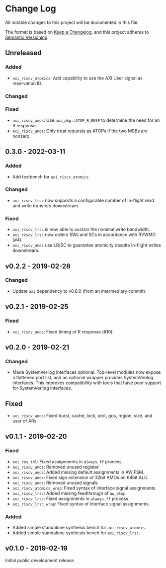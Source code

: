 # Change Log

All notable changes to this project will be documented in this file.

The format is based on [Keep a Changelog](http://keepachangelog.com/), and this project adheres to
[Semantic Versioning](http://semver.org).


## Unreleased

### Added
- `axi_riscv_atomics`: Add capability to use the AXI User signal as reservation ID.

### Changed

### Fixed
- `axi_riscv_amos`: Use `axi_pkg::ATOP_R_RESP` to determine the need for an R response.
- `axi_riscv_amos`: Only treat requests as ATOPs if the two MSBs are nonzero.


## 0.3.0 - 2022-03-11

### Added
- Add testbench for `axi_riscv_atomics`

### Changed
- `axi_riscv_lrsc` now supports a configurable number of in-flight read and write transfers
  downstream.

### Fixed
- `axi_riscv_lrsc` is now able to sustain the nominal write bandwidth.
- `axi_riscv_lrsc` now orders SWs and SCs in accordance with RVWMO (#4).
- `axi_riscv_amos` use LR/SC to guarantee atomicity despite in-flight writes downstream.


## v0.2.2 - 2019-02-28

### Changed
- Update `axi` dependency to v0.6.0 (from an intermediary commit).


## v0.2.1 - 2019-02-25

### Fixed
- `axi_riscv_amos`: Fixed timing of R response (#10).


## v0.2.0 - 2019-02-21

### Changed
- Made SystemVerilog interfaces optional.  Top-level modules now expose a flattened port list, and
  an optional wrapper provides SystemVerilog interfaces.  This improves compatibility with tools
  that have poor support for SystemVerilog interfaces.


## Fixed
- `axi_riscv_amos`: Fixed burst, cache, lock, prot, qos, region, size, and user of ARs.


## v0.1.1 - 2019-02-20

### Fixed
- `axi_res_tbl`: Fixed assignments in `always_ff` process.
- `axi_riscv_amos`: Removed unused register.
- `axi_riscv_amos`: Added missing default assignments in AW FSM.
- `axi_riscv_amos`: Fixed sign extension of 32bit AMOs on 64bit ALU.
- `axi_riscv_amos`: Removed unused signals.
- `axi_riscv_atomics_wrap`: Fixed syntax of interface signal assignments.
- `axi_riscv_lrsc`: Added missing feedthrough of `aw_atop`.
- `axi_riscv_lrsc`: Fixed assignments in `always_ff` process.
- `axi_riscv_lrsc_wrap`: Fixed syntax of interface signal assignments.

### Added
- Added simple standalone synthesis bench for `axi_riscv_atomics`.
- Added simple standalone synthesis bench for `axi_riscv_lrsc`.


## v0.1.0 - 2019-02-19

Initial public development release
